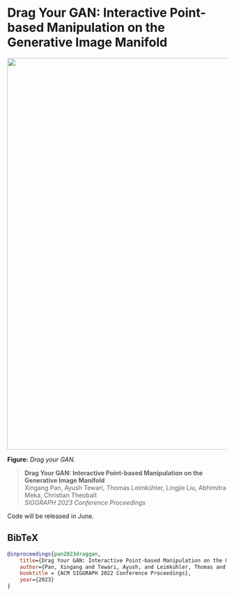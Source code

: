 # Drag Your GAN: Interactive Point-based Manipulation on the Generative Image Manifold

<p align="center">
    <img src="DragGAN.gif", width="900">
</p>

**Figure:** *Drag your GAN.*

> **Drag Your GAN: Interactive Point-based Manipulation on the Generative Image Manifold** <br>
> Xingang Pan, Ayush Tewari, Thomas Leimkühler, Lingjie Liu, Abhimitra Meka, Christian Theobalt<br>
> *SIGGRAPH 2023 Conference Proceedings*

Code will be released in June.

## BibTeX

```bibtex
@inproceedings{pan2023draggan,
    title={Drag Your GAN: Interactive Point-based Manipulation on the Generative Image Manifold}, 
    author={Pan, Xingang and Tewari, Ayush, and Leimkühler, Thomas and Liu, Lingjie and Meka, Abhimitra and Theobalt, Christian},
	booktitle = {ACM SIGGRAPH 2022 Conference Proceedings},
    year={2023}
}
```
